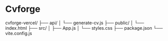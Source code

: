 # Cvforge
cvforge-vercel/ ├── api/ │   └── generate-cv.js ├── public/ │   └── index.html ├── src/ │   ├── App.js │   └── styles.css ├── package.json └── vite.config.js
